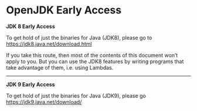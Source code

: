 # OpenJDK Early Access

**JDK 8 Early Access**

To get hold of just the binaries for Java (JDK8), please go to https://jdk8.java.net/download.html

If you take this route, then most of the contents of this document won’t apply to you. But you can use the JDK8 features by writing programs that take advantage of them, i.e. using Lambdas.

---
**JDK 9 Early Access**

To get hold of just the binaries for Java (JDK9), please go
https://jdk9.java.net/download/